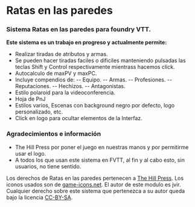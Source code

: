 # Ratas en las paredes
### Sistema Ratas en las paredes para foundry VTT.

**Este sistema es un trabajo en progreso y actualmente permite:**
- Realizar tiradas de atributos y armas.
- Se pueden hacer tiradas faciles o dificiles manteniendo pulsadas las teclas Shift y Control respectivamente mientrass hacemos click.
- Autocalculo de maxPV y maxPC.
- Incluye compendios de:
-- Equipo.
-- Armas.
-- Profesiones.
-- Reputaciones.
-- Hechizos.
-- Antagonistas.
- Estilo polaroid para la videoconferencia.
- Hoja de PnJ
- Estilos varios, Escenas con background negro por defecto, logo personalizado, etc.
- Click en logo para ocultar elementos de la Interfaz.


### Agradecimientos e información

- The Hill Press por poner el juego en nuestras manos y por permitirme usar el logo.
- A todos los que usan este sistema en FVTT, al fin y al cabo esto, sin usuarios, no tiene sentido.


Los derechos de Ratas en las paredes pertenecen a [The Hill Press](https://www.thehillspress.es/).
Los iconos usados son de [game-icons.net](https://game-icons.net).
El autor de este modulo es jvir. Cualquier derecho sobre este sistema que pertenezca a su autor queda bajo la licencia [CC-BY-SA](https://creativecommons.org/licenses/by-sa/3.0/es/).
